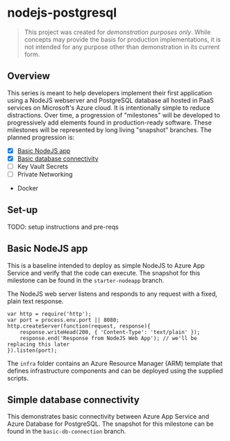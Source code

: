 # nodejs-postgresql

> This project was created for *demonstration purposes only*.
> While concepts may provide the basis for production implementations, it is not intended for any purpose other than demonstration in its current form.

## Overview

This series is meant to help developers implement their first application using a NodeJS webserver and PostgreSQL database all hosted in PaaS services on Microsoft's Azure cloud. It is intentionally simple to reduce distractions. Over time, a progression of "milestones" will be developed to progressively add elements found in production-ready software. These milestones will be represented by long living "snapshot" branches. The planned progression is:
- [x] [Basic NodeJS app](#basic-nodejs-app)
- [x] [Basic database connectivity](#simple-database-connectivity)
- [ ] Key Vault Secrets
- [ ] Private Networking
- Docker

## Set-up
TODO: setup instructions and pre-reqs

## Basic NodeJS app

This is a baseline intended to deploy as simple NodeJS to Azure App Service and verify that the code can execute. The snapshot for this milestone can be found in the `starter-nodeapp` branch.

The NodeJS web server listens and responds to any request with a fixed, plain text response.

```
var http = require('http');
var port = process.env.port || 8080;
http.createServer(function(request, response){
    response.writeHead(200, { 'Content-Type': 'text/plain' });
    response.end('Response from NodeJS Web App'); // we'll be replacing this later
}).listen(port);
```
The `infra` folder contains an Azure Resource Manager (ARM) template that defines infrastructure components and can be deployed using the supplied scripts.

## Simple database connectivity

This demonstrates basic connectivity between Azure App Service and Azure Database for PostgreSQL. The snapshot for this milestone can be found in the `basic-db-connection` branch.
